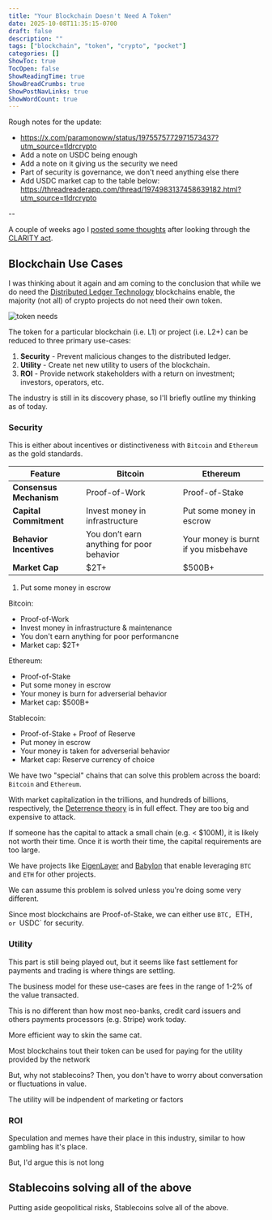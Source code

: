 ```yaml
---
title: "Your Blockchain Doesn't Need A Token"
date: 2025-10-08T11:35:15-0700
draft: false
description: ""
tags: ["blockchain", "token", "crypto", "pocket"]
categories: []
ShowToc: true
TocOpen: false
ShowReadingTime: true
ShowBreadCrumbs: true
ShowPostNavLinks: true
ShowWordCount: true
---
```


Rough notes for the update:

- https://x.com/paramonoww/status/1975575772971573437?utm_source=tldrcrypto
- Add a note on USDC being enough
- Add a note on it giving us the security we need
- Part of security is governance, we don't need anything else there
- Add USDC market cap to the table below: https://threadreaderapp.com/thread/1974983137458639182.html?utm_source=tldrcrypto

--

A couple of weeks ago I [posted some thoughts](https://olshansky.info/posts/2025-09-19-clarity-trilemma) after looking through the [CLARITY act](https://www.congress.gov/bill/119th-congress/house-bill/3633/text).

## Blockchain Use Cases

I was thinking about it again and am coming to the conclusion that while we do need the [Distributed Ledger Technology](https://en.wikipedia.org/wiki/Distributed_ledger) blockchains enable, the majority (not all) of crypto projects do not need their own token.

![token needs](../../static/img/token_needs.png)

The token for a particular blockchain (i.e. L1) or project (i.e. L2+) can be reduced to three primary use-cases:

1. **Security** - Prevent malicious changes to the distributed ledger.
2. **Utility** - Create net new utility to users of the blockchain.
3. **ROI** - Provide network stakeholders with a return on investment; investors, operators, etc.

The industry is still in its discovery phase, so I'll briefly outline my thinking as of today.

### Security

This is either about incentives or distinctiveness with `Bitcoin` and `Ethereum` as the gold standards.

| Feature                 | Bitcoin                                   | Ethereum                             |
| ----------------------- | ----------------------------------------- | ------------------------------------ |
| **Consensus Mechanism** | Proof-of-Work                             | Proof-of-Stake                       |
| **Capital Commitment**  | Invest money in infrastructure            | Put some money in escrow             |
| **Behavior Incentives** | You don’t earn anything for poor behavior | Your money is burnt if you misbehave |
| **Market Cap**          | $2T+                                      | $500B+                               |

1. Put some money in escrow

Bitcoin:

- Proof-of-Work
- Invest money in infrastructure & maintenance
- You don't earn anything for poor performancne
- Market cap: $2T+

Ethereum:

- Proof-of-Stake
- Put some money in escrow
- Your money is burn for adverserial behavior
- Market cap: $500B+

Stablecoin:

- Proof-of-Stake + Proof of Reserve
- Put money in escrow
- Your money is taken for adverserial behavior
- Market cap: Reserve currency of choice

We have two "special" chains that can solve this problem across the board: `Bitcoin` and `Ethereum`.

With market capitalization in the trillions, and hundreds of billions, respectively, the [Deterrence theory](https://en.wikipedia.org/wiki/Deterrence_theory) is in full effect. They are too big and expensive to attack.

If someone has the capital to attack a small chain (e.g. < $100M), it is likely not worth their time. Once it is worth their time, the capital requirements are too large.

We have projects like [EigenLayer](http://eigenlayer.xyz/) and [Babylon](https://babylonlabs.io/) that enable
leveraging `BTC` and `ETH` for other projects.

We can assume this problem is solved unless you're doing some very different.

Since most blockchains are Proof-of-Stake, we can either use `BTC, `ETH`, or `USDC` for security.

### Utility

This part is still being played out, but it seems like fast settlement for payments and trading is where things are settling.

The business model for these use-cases are fees in the range of 1-2% of the value transacted.

This is no different than how most neo-banks, credit card issuers and others payments processors (e.g. Stripe) work today.

More efficient way to skin the same cat.

Most blockchains tout their token can be used for paying for the utility provided by the network

But, why not stablecoins? Then, you don't have to worry about conversation or fluctuations in value.

The utility will be indpendent of marketing or factors

### ROI

Speculation and memes have their place in this industry, similar to how gambling has it's place.

But, I'd argue this is not long

## Stablecoins solving all of the above

Putting aside geopolitical risks, Stablecoins solve all of the above.
